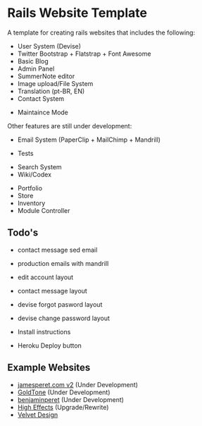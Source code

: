 # Rails Website Template

A template for creating rails websites that includes the following:

* User System (Devise)
* Twitter Bootstrap + Flatstrap + Font Awesome
* Basic Blog
* Admin Panel
* SummerNote editor
* Image upload/File System
* Translation (pt-BR, EN)
* Contact System
- Maintaince Mode

Other features are still under development:

* Email System (PaperClip + MailChimp + Mandrill)
- Tests

* Search System
* Wiki/Codex
- Portfolio
- Store
- Inventory
- Module Controller


## Todo's

* contact message sed email
* production emails with mandrill
* edit account layout
* contact message layout
* devise forgot pasword layout
* devise change password layout

* Install instructions
* Heroku Deploy button

## Example Websites

- [jamesperet.com v2](http://jamesperet.com) (Under Development)
- [GoldTone](http://goldtone.com) (Under Development)
- [benjaminperet](http://benjaminperet.com) (Under Development)
- [High Effects](http://higheffects.com.br) (Upgrade/Rewrite)
- [Velvet Design](http://www.velvetdesign.com.br)